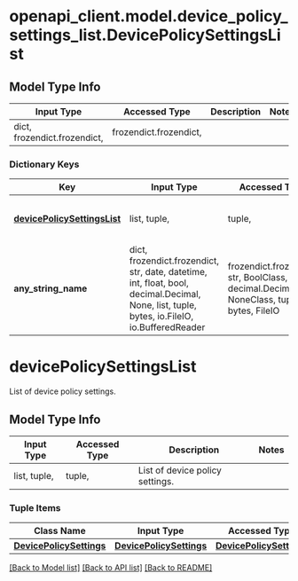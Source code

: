 # openapi_client.model.device_policy_settings_list.DevicePolicySettingsList

## Model Type Info
Input Type | Accessed Type | Description | Notes
------------ | ------------- | ------------- | -------------
dict, frozendict.frozendict,  | frozendict.frozendict,  |  | 

### Dictionary Keys
Key | Input Type | Accessed Type | Description | Notes
------------ | ------------- | ------------- | ------------- | -------------
**[devicePolicySettingsList](#devicePolicySettingsList)** | list, tuple,  | tuple,  | List of device policy settings. | 
**any_string_name** | dict, frozendict.frozendict, str, date, datetime, int, float, bool, decimal.Decimal, None, list, tuple, bytes, io.FileIO, io.BufferedReader | frozendict.frozendict, str, BoolClass, decimal.Decimal, NoneClass, tuple, bytes, FileIO | any string name can be used but the value must be the correct type | [optional]

# devicePolicySettingsList

List of device policy settings.

## Model Type Info
Input Type | Accessed Type | Description | Notes
------------ | ------------- | ------------- | -------------
list, tuple,  | tuple,  | List of device policy settings. | 

### Tuple Items
Class Name | Input Type | Accessed Type | Description | Notes
------------- | ------------- | ------------- | ------------- | -------------
[**DevicePolicySettings**](DevicePolicySettings.md) | [**DevicePolicySettings**](DevicePolicySettings.md) | [**DevicePolicySettings**](DevicePolicySettings.md) |  | 

[[Back to Model list]](../../README.md#documentation-for-models) [[Back to API list]](../../README.md#documentation-for-api-endpoints) [[Back to README]](../../README.md)

